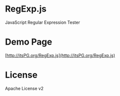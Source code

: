 RegExp.js
=========

JavaScript Regular Expression Tester

Demo Page
=========

[http://itsPG.org/RegExp.js](http://itsPG.org/RegExp.js)

License
========
Apache License v2